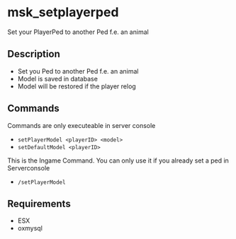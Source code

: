 # msk_setplayerped
Set your PlayerPed to another Ped f.e. an animal

## Description
* Set you Ped to another Ped f.e. an animal
* Model is saved in database
* Model will be restored if the player relog

## Commands
Commands are only executeable in server console

* `setPlayerModel <playerID> <model>`
* `setDefaultModel <playerID>`

This is the Ingame Command. You can only use it if you already set a ped in Serverconsole
* `/setPlayerModel`

## Requirements
* ESX
* oxmysql